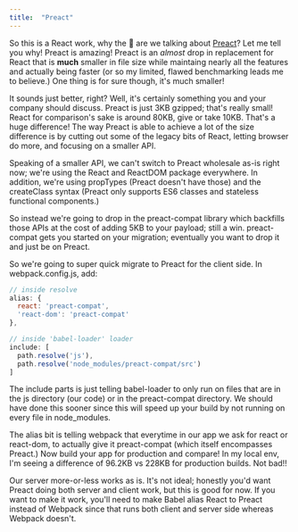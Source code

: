 ```yaml
---
title:  "Preact"
---
```


So this is a React work, why the 💩 are we talking about [Preact][preact]? Let me tell you why! Preact is amazing! Preact is an _almost_ drop in replacement for React that is  **much** smaller in file size while maintaing nearly all the features and actually being faster (or so my limited, flawed benchmarking leads me to believe.) One thing is for sure though, it's much smaller!

It sounds just better, right? Well, it's certainly something you and your company should discuss. Preact is just 3KB gzipped; that's really small! React for comparison's sake is around 80KB, give or take 10KB. That's a huge difference! The way Preact is able to achieve a lot of the size difference is by cutting out some of the legacy bits of React, letting browser do more, and focusing on a smaller API.

Speaking of a smaller API, we can't switch to Preact wholesale as-is right now; we're using the React and ReactDOM package everywhere. In addition, we're using propTypes (Preact doesn't have those) and the createClass syntax (Preact only supports ES6 classes and stateless functional components.)

So instead we're going to drop in the preact-compat library which backfills those APIs at the cost of adding 5KB to your payload; still a win. preact-compat gets you started on your migration; eventually you want to drop it and just be on Preact.

So we're going to super quick migrate to Preact for the client side. In webpack.config.js, add:

```javascript
// inside resolve
alias: {
  react: 'preact-compat',
  'react-dom': 'preact-compat'
},

// inside 'babel-loader' loader
include: [
  path.resolve('js'),
  path.resolve('node_modules/preact-compat/src')
]
```

The include parts is just telling babel-loader to only run on files that are in the js directory (our code) or in the preact-compat directory. We should have done this sooner since this will speed up your build by not running on every file in node_modules.

The alias bit is telling webpack that everytime in our app we ask for react or react-dom, to actually give it preact-compat (which itself encompasses Preact.) Now build your app for production and compare! In my local env, I'm seeing a difference of 96.2KB vs 228KB for production builds. Not bad!!

Our server more-or-less works as is. It's not ideal; honestly you'd want Preact doing both server and client work, but this is good for now. If you want to make it work, you'll need to make Babel alias React to Preact instead of Webpack since that runs both client and server side whereas Webpack doesn't.

[preact]: https://preactjs.com/
